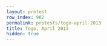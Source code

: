 ```yaml
---
layout: protest
row_index: 982
permalink: protests/togo-april-2013
title: Togo, April 2013
hidden: true
---
```

